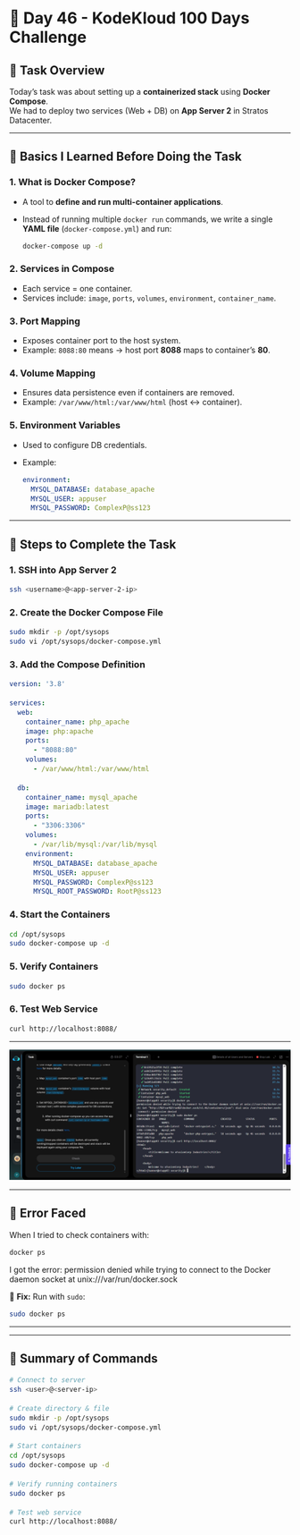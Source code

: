 
# 🚀 Day 46 - KodeKloud 100 Days Challenge

## 📌 Task Overview

Today’s task was about setting up a **containerized stack** using **Docker Compose**.  
We had to deploy two services (Web + DB) on **App Server 2** in Stratos Datacenter.

---

## 🔹 Basics I Learned Before Doing the Task

### 1. What is Docker Compose?

- A tool to **define and run multi-container applications**.  
- Instead of running multiple `docker run` commands, we write a single **YAML file** (`docker-compose.yml`) and run:

  ```bash
  docker-compose up -d
  ```

### 2. Services in Compose

- Each service = one container.  
- Services include: `image`, `ports`, `volumes`, `environment`, `container_name`.

### 3. Port Mapping

- Exposes container port to the host system.  
- Example: `8088:80` means → host port **8088** maps to container’s **80**.

### 4. Volume Mapping

- Ensures data persistence even if containers are removed.  
- Example: `/var/www/html:/var/www/html` (host ↔ container).

### 5. Environment Variables

- Used to configure DB credentials.  
- Example:

  ```yaml
  environment:
    MYSQL_DATABASE: database_apache
    MYSQL_USER: appuser
    MYSQL_PASSWORD: ComplexP@ss123
  ```

---

## 🔹 Steps to Complete the Task

### 1. SSH into App Server 2

```bash
ssh <username>@<app-server-2-ip>
```

### 2. Create the Docker Compose File

```bash
sudo mkdir -p /opt/sysops
sudo vi /opt/sysops/docker-compose.yml
```

### 3. Add the Compose Definition

```yaml
version: '3.8'

services:
  web:
    container_name: php_apache
    image: php:apache
    ports:
      - "8088:80"
    volumes:
      - /var/www/html:/var/www/html

  db:
    container_name: mysql_apache
    image: mariadb:latest
    ports:
      - "3306:3306"
    volumes:
      - /var/lib/mysql:/var/lib/mysql
    environment:
      MYSQL_DATABASE: database_apache
      MYSQL_USER: appuser
      MYSQL_PASSWORD: ComplexP@ss123
      MYSQL_ROOT_PASSWORD: RootP@ss123
```

### 4. Start the Containers

```bash
cd /opt/sysops
sudo docker-compose up -d
```

### 5. Verify Containers

```bash
sudo docker ps
```

### 6. Test Web Service

```bash
curl http://localhost:8088/
```

---
![App Test Screenshot](assets/Screenshot%202025-09-23%20221644.png)

---

## 🔹 Error Faced

When I tried to check containers with:

```bash
docker ps
```

I got the error:
permission denied while trying to connect to the Docker daemon socket at unix:///var/run/docker.sock

🔑 **Fix:** Run with `sudo`:

```bash
sudo docker ps
```

---


---

## 🔹 Summary of Commands

```bash
# Connect to server
ssh <user>@<server-ip>

# Create directory & file
sudo mkdir -p /opt/sysops
sudo vi /opt/sysops/docker-compose.yml

# Start containers
cd /opt/sysops
sudo docker-compose up -d

# Verify running containers
sudo docker ps

# Test web service
curl http://localhost:8088/
```